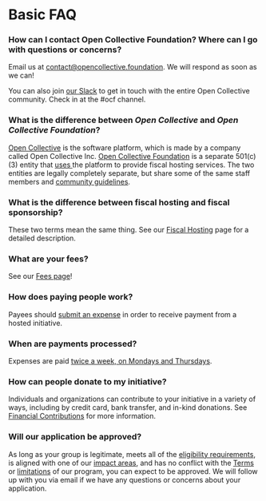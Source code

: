 # Basic FAQ

### **How can I contact Open Collective Foundation? Where can I go with questions or concerns?**

Email us at [contact@opencollective.foundation](mailto:contact@opencollective.foundation). We will respond as soon as we can!&#x20;

You can also join [our Slack](https://join.slack.com/t/opencollective/shared\_invite/zt-f43qko76-sD8G\~e\_vQCm4TtpIsM4i\~A) to get in touch with the entire Open Collective community. Check in at the #ocf channel.

### **What is the difference between **_**Open Collective**_** and **_**Open Collective Foundation**_**?**

[Open Collective](https://opencollective.com) is the software platform, which is made by a company called Open Collective Inc.  [Open Collective Foundation](https://opencollective.foundation) is a separate 501(c)(3) entity that [uses ](https://opencollective.com/foundation)the platform to provide fiscal hosting services. The two entities are legally completely separate, but share some of the same staff members and [community guidelines](https://docs.opencollective.com/help/about/the-open-collective-way/community-guidelines-1).

### **What is the difference between fiscal hosting and fiscal sponsorship?**

These two terms mean the same thing. See our [Fiscal Hosting](https://docs.opencollective.foundation/about/fiscal-hosting) page for a detailed description.

### **What are your fees?**

See our [Fees page](https://docs.opencollective.foundation/how-it-works/fees)!

### **How does paying people work?**

Payees should [submit an expense](https://docs.opencollective.com/help/expenses-and-getting-paid/submitting-expenses) in order to receive payment from a hosted initiative.

### **When are payments processed?**

Expenses are paid [twice a week, on Mondays and Thursdays](https://docs.opencollective.foundation/how-it-works/basics#submitting-expenses).

### **How can people donate to my initiative?**

Individuals and organizations can contribute to your initiative in a variety of ways, including by credit card, bank transfer, and in-kind donations. See [Financial Contributions](https://docs.opencollective.foundation/how-it-works/financial-contributions) for more information.

### **Will our application be approved?**

As long as your group is legitimate, meets all of the [eligibility requirements](https://docs.opencollective.foundation/getting-started/eligibility), is aligned with one of our [impact areas](https://docs.opencollective.foundation/about/mission-and-values), and has no conflict with the [T](https://docs.opencollective.foundation/getting-started/terms)[erms](https://docs.opencollective.foundation/getting-started/terms) or [limitations](https://docs.opencollective.foundation/how-it-works/processes-and-limitations) of our program, you can expect to be approved. We will follow up with you via email if we have any questions or concerns about your application.
